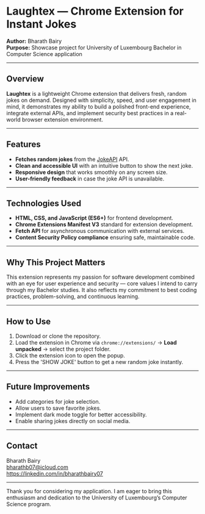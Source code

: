 # Laughtex — Chrome Extension for Instant Jokes

**Author:** Bharath Bairy  
**Purpose:** Showcase project for University of Luxembourg Bachelor in Computer Science application

---

## Overview

**Laughtex** is a lightweight Chrome extension that delivers fresh, random jokes on demand. Designed with simplicity, speed, and user engagement in mind, it demonstrates my ability to build a polished front-end experience, integrate external APIs, and implement security best practices in a real-world browser extension environment.

---

## Features

- **Fetches random jokes** from the [JokeAPI](https://v2.jokeapi.dev/) API.
- **Clean and accessible UI** with an intuitive button to show the next joke.
- **Responsive design** that works smoothly on any screen size.
- **User-friendly feedback** in case the joke API is unavailable.

---

## Technologies Used

- **HTML, CSS, and JavaScript (ES6+)** for frontend development.
- **Chrome Extensions Manifest V3** standard for extension development.
- **Fetch API** for asynchronous communication with external services.
- **Content Security Policy compliance** ensuring safe, maintainable code.

---

## Why This Project Matters

This extension represents my passion for software development combined with an eye for user experience and security — core values I intend to carry through my Bachelor studies. It also reflects my commitment to best coding practices, problem-solving, and continuous learning.

---

## How to Use

1. Download or clone the repository.  
2. Load the extension in Chrome via `chrome://extensions/` → **Load unpacked** → select the project folder.  
3. Click the extension icon to open the popup.  
4. Press the 'SHOW JOKE' button to get a new random joke instantly.

---

## Future Improvements

- Add categories for joke selection.  
- Allow users to save favorite jokes.  
- Implement dark mode toggle for better accessibility.  
- Enable sharing jokes directly on social media.

---

## Contact

Bharath Bairy  
bharathb07@icloud.com  
https://linkedin.com/in/bharathbairy07

---

Thank you for considering my application. I am eager to bring this enthusiasm and dedication to the University of Luxembourg’s Computer Science program.

